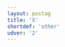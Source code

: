 ```yaml
---
layout: postag
title: 'X'
shortdef: 'other'
udver: '2'
---
```

<!-- Interlanguage links updated Po lis 14 15:34:38 CET 2022 -->
